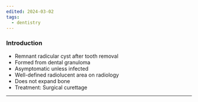 ```yaml
---
edited: 2024-03-02
tags:
  - dentistry
---
```

### Introduction
- Remnant radicular cyst after tooth removal
- Formed from dental granuloma
- Asymptomatic unless infected
- Well-defined radiolucent area on radiology 
- Does not expand bone
- Treatment: Surgical curettage 
---
